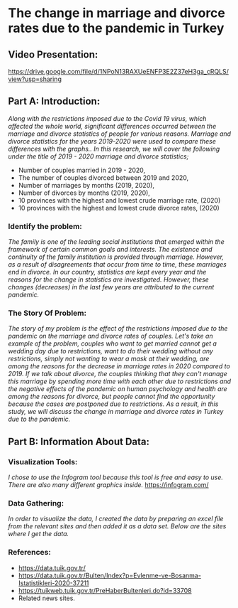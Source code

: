 # The change in marriage and divorce rates due to the pandemic in Turkey

## Video Presentation:
https://drive.google.com/file/d/1NPoN13RAXUeENFP3E2Z37eH3ga_cRQLS/view?usp=sharing

## Part A: Introduction:
*Along with the restrictions imposed due to the Covid 19 virus, which affected the whole world, significant differences occurred between the marriage and divorce statistics of people for various reasons. 
Marriage and divorce statistics for the years 2019-2020 were used to compare these differences with the graphs..
In this research, we will cover the following under the title of 2019 - 2020 marriage and divorce statistics;*

* Number of couples married in 2019 - 2020,
* The number of couples divorced between 2019 and 2020,
* Number of marriages by months (2019, 2020),
* Number of divorces by months (2019, 2020),
* 10 provinces with the highest and lowest crude marriage rate, (2020)
* 10 provinces with the highest and lowest crude divorce rates, (2020)

### Identify the problem:
*The family is one of the leading social institutions that emerged within the framework of certain common goals and interests. The existence and continuity of the family institution is provided through marriage. However, as a result of disagreements that occur from time to time, these marriages end in divorce.
In our country, statistics are kept every year and the reasons for the change in statistics are investigated. However, these changes (decreases) in the last few years are attributed to the current pandemic.*

### The Story Of Problem:
*The story of my problem is the effect of the restrictions imposed due to the pandemic on the marriage and divorce rates of couples. Let's take an example of the problem, couples who want to get married cannot get a wedding day due to restrictions, want to do their wedding without any restrictions, simply not wanting to wear a mask at their wedding, are among the reasons for the decrease in marriage rates in 2020 compared to 2019.
If we talk about divorce, the couples thinking that they can't manage this marriage by spending more time with each other due to restrictions and the negative effects of the pandemic on human psychology and health are among the reasons for divorce, but people cannot find the opportunity because the cases are postponed due to restrictions.
As a result, in this study, we will discuss the change in marriage and divorce rates in Turkey due to the pandemic.*

## Part B: Information About Data:
### Visualization Tools:
*I chose to use the Infogram tool because this tool is free and easy to use. There are also many different graphics inside.*
https://infogram.com/

### Data Gathering:
*In order to visualize the data, I created the data by preparing an excel file from the relevant sites and then added it as a data set. Below are the sites where I get the data.*

### References:
* https://data.tuik.gov.tr/
* https://data.tuik.gov.tr/Bulten/Index?p=Evlenme-ve-Bosanma-Istatistikleri-2020-37211
* https://tuikweb.tuik.gov.tr/PreHaberBultenleri.do?id=33708
* Related news sites.
